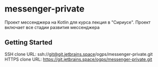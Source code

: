 # messenger-private

Проект мессенджера на Kotlin для курса лекция в "Сириусе".
Проект включает все стадии развития мессенджера

## Getting Started

SSH clone URL: ssh://git@git.jetbrains.space/ogps/messenger-private.git
HTTPS clone URL: https://git.jetbrains.space/ogps/messenger-private.git

